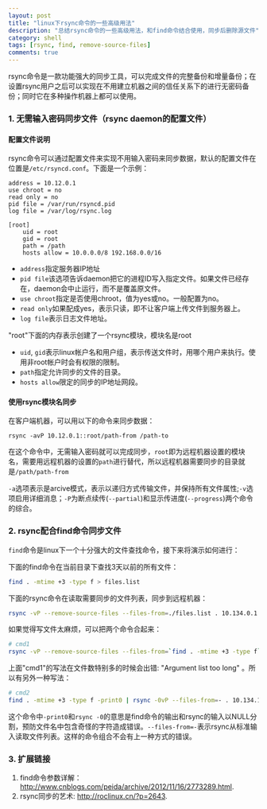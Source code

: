 ```yaml
---
layout: post
title: "linux下rsync命令的一些高级用法"
description: "总结rsync命令的一些高级用法，和find命令结合使用，同步后删除源文件"
category: shell
tags: [rsync, find, remove-source-files]
comments: true
---
```


rsync命令是一款功能强大的同步工具，可以完成文件的完整备份和增量备份；在设置rsync用户之后可以实现在不用建立机器之间的信任关系下的进行无密码备份；同时它在多种操作机器上都可以使用。

### 1. 无需输入密码同步文件（rsync daemon的配置文件）

#### 配置文件说明

rsync命令可以通过配置文件来实现不用输入密码来同步数据，默认的配置文件在位置是`/etc/rsyncd.conf`。下面是一个示例：

	address = 10.12.0.1
	use chroot = no
	read only = no
	pid file = /var/run/rsyncd.pid
	log file = /var/log/rsync.log

	[root]
		uid = root
		gid = root
		path = /path
		hosts allow = 10.0.0.0/8 192.168.0.0/16

- `address`指定服务器IP地址
- `pid file`该选项告诉daemon把它的进程ID写入指定文件。如果文件已经存在，daemon会中止运行，而不是覆盖原文件。
- `use chroot`指定是否使用chroot，值为yes或no。一般配置为no。
- `read only`如果配成yes，表示只读，即不让客户端上传文件到服务器上。
- `log file`表示日志文件地址。

"root"下面的内存表示创建了一个rsync模块，模块名是root

- `uid`, `gid`表示linux帐户名和用户组，表示传送文件时，用哪个用户来执行。使用非root帐户时会有权限的限制。
- `path`指定允许同步的文件的目录。
- `hosts allow`限定的同步的IP地址网段。

<!-- more -->

#### 使用rsync模块名同步

在客户端机器，可以用以下的命令来同步数据：

`rsync -avP 10.12.0.1::root/path-from /path-to`

在这个命令中，无需输入密码就可以完成同步，`root`即为远程机器设置的模块名，需要用远程机器的设置的`path`进行替代，所以远程机器需要同步的目录就是`/path/path-from`

`-a`选项表示是arcive模式，表示以递归方式传输文件，并保持所有文件属性;`-v`选项启用详细消息；`-P`为断点续传(`--partial`)和显示传进度(`--progress`)两个命令的综合。

### 2. rsync配合find命令同步文件

`find`命令是linux下一个十分强大的文件查找命令，接下来将演示如何进行：

下面的find命令在当前目录下查找3天以前的所有文件：
```sh
find . -mtime +3 -type f > files.list
```

下面的rsync命令在读取需要同步的文件列表，同步到远程机器：
```sh
rsync -vP --remove-source-files --files-from=./files.list . 10.134.0.1::root/path-to
```

如果觉得写文件太麻烦，可以把两个命令合起来：
```sh
# cmd1
rsync -vP --remove-source-files --files-from=`find . -mtime +3 -type f` . 10.134.0.1::root/path-to
```

上面"cmd1"的写法在文件数特别多的时候会出错: "Argument list too long" 。所以有另外一种写法：
```sh
# cmd2
find . -mtime +3 -type f -print0 | rsync -0vP --files-from=- . 10.134.12.234::root/search/guozengxin/data/spiderPic/
```

这个命令中`-print0`和`rsync -0`的意思是find命令的输出和rsync的输入以NULL分割，预防文件名中包含奇怪的字符造成错误。`--files-from=-`表示rsync从标准输入读取文件列表。这样的命令组合不会有上一种方式的错误。

### 3. 扩展链接

1. find命令参数详解：<http://www.cnblogs.com/peida/archive/2012/11/16/2773289.html>.
2. rsync同步的艺术: <http://roclinux.cn/?p=2643>.
